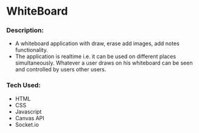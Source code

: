 # WhiteBoard
### Description: 
- A whiteboard application with draw, erase add images, add notes functionality.
- The application is realtime i.e. it can be used on different places simultaneously. Whatever a user draws on his whiteboard can be seen and controlled by users other users.

### Tech Used:
- HTML
- CSS
- Javascript
- Canvas API
- Socket.io


